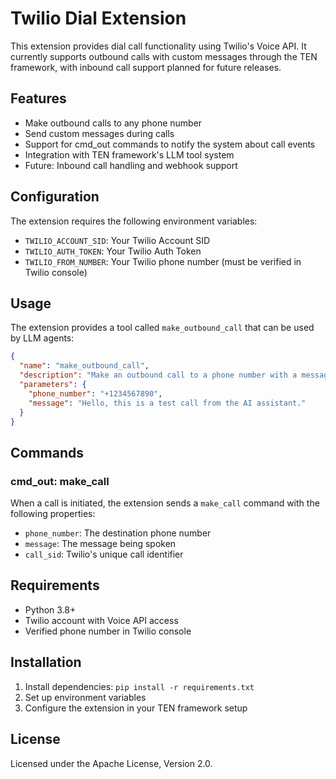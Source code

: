 # Twilio Dial Extension

This extension provides dial call functionality using Twilio's Voice API. It currently supports outbound calls with custom messages through the TEN framework, with inbound call support planned for future releases.

## Features

- Make outbound calls to any phone number
- Send custom messages during calls
- Support for cmd_out commands to notify the system about call events
- Integration with TEN framework's LLM tool system
- Future: Inbound call handling and webhook support

## Configuration

The extension requires the following environment variables:

- `TWILIO_ACCOUNT_SID`: Your Twilio Account SID
- `TWILIO_AUTH_TOKEN`: Your Twilio Auth Token
- `TWILIO_FROM_NUMBER`: Your Twilio phone number (must be verified in Twilio console)

## Usage

The extension provides a tool called `make_outbound_call` that can be used by LLM agents:

```json
{
  "name": "make_outbound_call",
  "description": "Make an outbound call to a phone number with a message",
  "parameters": {
    "phone_number": "+1234567890",
    "message": "Hello, this is a test call from the AI assistant."
  }
}
```

## Commands

### cmd_out: make_call

When a call is initiated, the extension sends a `make_call` command with the following properties:

- `phone_number`: The destination phone number
- `message`: The message being spoken
- `call_sid`: Twilio's unique call identifier

## Requirements

- Python 3.8+
- Twilio account with Voice API access
- Verified phone number in Twilio console

## Installation

1. Install dependencies: `pip install -r requirements.txt`
2. Set up environment variables
3. Configure the extension in your TEN framework setup

## License

Licensed under the Apache License, Version 2.0.
